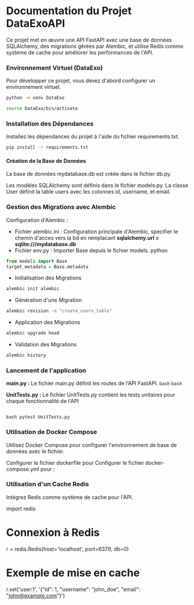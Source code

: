 # Documentation du Projet DataExoAPI

Ce projet met en œuvre une API FastAPI avec une base de données SQLAlchemy, des migrations gérées par Alembic, et utilise Redis comme système de cache pour améliorer les performances de l'API.

### Environnement Virtuel (DataExo)

Pour développer ce projet, vous devez d'abord configurer un environnement virtuel.

```bash
python -m venv DataExo
```
```bash
source DataExo/bin/activate
```

### Installation des Dépendances

Installez les dépendances du projet à l'aide du fichier requirements.txt.

```bash
pip install -r requirements.txt
```
#### Création de la Base de Données

La base de données mydatabase.db est créée dans le fichier db.py.

Les modèles SQLAlchemy sont définis dans le fichier models.py. La classe User définit la table users avec les colonnes id, username, et email.

### Gestion des Migrations avec Alembic

Configuration d'Alembic : 

* Fichier alembic.ini : Configuration principale d'Alembic, specifier le chemin d'acces vers la bd en remplacant **sqlalchemy.url = sqlite:///mydatabase.db**
* Fichier env.py : Importer Base depuis le fichier models.
 python
```python
from models import Base
target_metadata = Base.metadata
```
* Initialisation des Migrations
```bash
alembic init alembic
```
* Génération d'une Migration
```bash
alembic revision -m "create_users_table"
```
* Application des Migrations
```bash
alembic upgrade head
```
* Validation des Migrations
```bash
alembic history
```
### Lancement de l'application 

**main.py :**  Le fichier main.py définit les routes de l'API FastAPI.
```bash```
```bash```

**UnitTests.py :** Le fichier UnitTests.py contient les tests unitaires pour chaque fonctionnalité de l'API
```bash uvicorn main:app --host 0.0.0.0 --port 8000
 ```
```bash pytest UnitTests.py```

### Utilisation de Docker Compose

Utilisez Docker Compose pour configurer l'environnement de base de données avec le fichier. 

Configurer le fichier dockerfile pour 
Configurer le fichier docker-compose.yml pour : 

### Utilisation d'un Cache Redis

Intégrez Redis comme système de cache pour l'API.

import redis

# Connexion à Redis
r = redis.Redis(host='localhost', port=6379, db=0)

# Exemple de mise en cache
r.set('user:1', '{"id": 1, "username": "john_doe", "email": "john@example.com"}')
